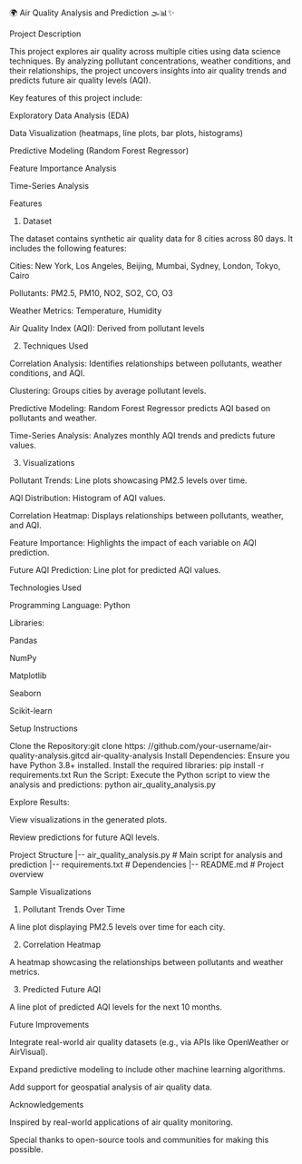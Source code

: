 🌍 Air Quality Analysis and Prediction 🌫️📊✨

Project Description

This project explores air quality across multiple cities using data science techniques. By analyzing pollutant concentrations, weather conditions, and their relationships, the project uncovers insights into air quality trends and predicts future air quality levels (AQI).

Key features of this project include:

Exploratory Data Analysis (EDA)

Data Visualization (heatmaps, line plots, bar plots, histograms)

Predictive Modeling (Random Forest Regressor)

Feature Importance Analysis

Time-Series Analysis

Features

1. Dataset

The dataset contains synthetic air quality data for 8 cities across 80 days. It includes the following features:

Cities: New York, Los Angeles, Beijing, Mumbai, Sydney, London, Tokyo, Cairo

Pollutants: PM2.5, PM10, NO2, SO2, CO, O3

Weather Metrics: Temperature, Humidity

Air Quality Index (AQI): Derived from pollutant levels

2. Techniques Used

Correlation Analysis: Identifies relationships between pollutants, weather conditions, and AQI.

Clustering: Groups cities by average pollutant levels.

Predictive Modeling: Random Forest Regressor predicts AQI based on pollutants and weather.

Time-Series Analysis: Analyzes monthly AQI trends and predicts future values.

3. Visualizations

Pollutant Trends: Line plots showcasing PM2.5 levels over time.

AQI Distribution: Histogram of AQI values.

Correlation Heatmap: Displays relationships between pollutants, weather, and AQI.

Feature Importance: Highlights the impact of each variable on AQI prediction.

Future AQI Prediction: Line plot for predicted AQI values.

Technologies Used

Programming Language: Python

Libraries:

Pandas

NumPy

Matplotlib

Seaborn

Scikit-learn


Setup Instructions

Clone the Repository:git clone https:
//github.com/your-username/air-quality-analysis.gitcd air-quality-analysis
Install Dependencies:
Ensure you have Python 3.8+ installed. Install the required libraries:
pip install -r requirements.txt
Run the Script:
Execute the Python script to view the analysis and predictions:
python air_quality_analysis.py

Explore Results:

View visualizations in the generated plots.

Review predictions for future AQI levels.

Project Structure
|-- air_quality_analysis.py   # Main script for analysis and prediction
|-- requirements.txt          # Dependencies
|-- README.md                 # Project overview

Sample Visualizations

1. Pollutant Trends Over Time

A line plot displaying PM2.5 levels over time for each city.

2. Correlation Heatmap

A heatmap showcasing the relationships between pollutants and weather metrics.

3. Predicted Future AQI

A line plot of predicted AQI levels for the next 10 months.

Future Improvements

Integrate real-world air quality datasets (e.g., via APIs like OpenWeather or AirVisual).

Expand predictive modeling to include other machine learning algorithms.

Add support for geospatial analysis of air quality data.

Acknowledgements

Inspired by real-world applications of air quality monitoring.

Special thanks to open-source tools and communities for making this possible.





